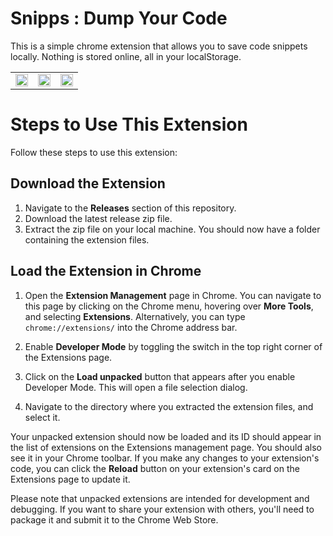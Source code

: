 # Snipps : Dump Your Code
This is a simple chrome extension that allows you to save code snippets locally. Nothing is stored online, all in your localStorage.

| | | |
|:-------------------------:|:-------------------------:|:-------------------------:|
|<img width="100%" src="https://github.com/CypherRat/snipps/assets/88980877/0da0cd96-47af-47ce-8c86-8d9dfa89b8ad" />  |  <img width="100%" src="https://github.com/CypherRat/snipps/assets/88980877/90697b57-26bd-4a27-b82e-1555136b2bb4" /> |<img width="100%" src="https://github.com/CypherRat/snipps/assets/88980877/4a0a7c89-c8cd-4efb-90cc-0eb11146085a" />|

# Steps to Use This Extension

Follow these steps to use this extension:

## Download the Extension

1. Navigate to the **Releases** section of this repository.
2. Download the latest release zip file.
3. Extract the zip file on your local machine. You should now have a folder containing the extension files.

## Load the Extension in Chrome

1. Open the **Extension Management** page in Chrome. You can navigate to this page by clicking on the Chrome menu, hovering over **More Tools**, and selecting **Extensions**. Alternatively, you can type `chrome://extensions/` into the Chrome address bar.

2. Enable **Developer Mode** by toggling the switch in the top right corner of the Extensions page.

3. Click on the **Load unpacked** button that appears after you enable Developer Mode. This will open a file selection dialog.

4. Navigate to the directory where you extracted the extension files, and select it.

Your unpacked extension should now be loaded and its ID should appear in the list of extensions on the Extensions management page. You should also see it in your Chrome toolbar. If you make any changes to your extension's code, you can click the **Reload** button on your extension's card on the Extensions page to update it.

Please note that unpacked extensions are intended for development and debugging. If you want to share your extension with others, you'll need to package it and submit it to the Chrome Web Store.
